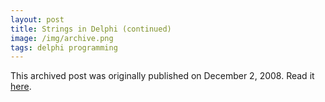 ```yaml
---
layout: post
title: Strings in Delphi (continued)
image: /img/archive.png
tags: delphi programming
---
```

This archived post was originally published on December 2, 2008. Read it [here](/alex.ciobanu.org/index5c90.html).
